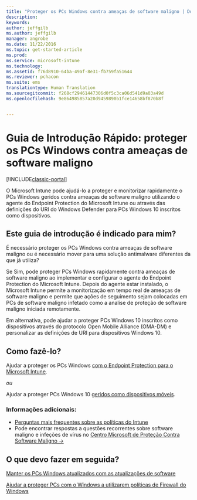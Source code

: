 ```yaml
---
title: "Proteger os PCs Windows contra ameaças de software maligno | Documentos da Microsoft"
description: 
keywords: 
author: jeffgilb
ms.author: jeffgilb
manager: angrobe
ms.date: 11/22/2016
ms.topic: get-started-article
ms.prod: 
ms.service: microsoft-intune
ms.technology: 
ms.assetid: f76d8910-64ba-49af-8e31-fb759fa51644
ms.reviewer: pchacon
ms.suite: ems
translationtype: Human Translation
ms.sourcegitcommit: f268cf29461447306d0f5c3ca06d541d9a03a49d
ms.openlocfilehash: 9e864985857a20d9459890b1fce14658bf870b8f


---
```


# <a name="quick-start-guide-protect-windows-pcs-against-malware-threats"></a>Guia de Introdução Rápido: proteger os PCs Windows contra ameaças de software maligno

[!INCLUDE[classic-portal](../includes/classic-portal.md)]

O Microsoft Intune pode ajudá-lo a proteger e monitorizar rapidamente o PCs Windows geridos contra ameaças de software maligno utilizando o agente do Endpoint Protection do Microsoft Intune ou através das definições do URI do Windows Defender para PCs Windows 10 inscritos como dispositivos.

## <a name="is-this-quick-start-guide-right-for-me"></a>Este guia de introdução é indicado para mim?
É necessário proteger os PCs Windows contra ameaças de software maligno ou é necessário mover para uma solução antimalware diferentes da que já utiliza?

Se Sim, pode proteger PCs Windows rapidamente contra ameaças de software maligno ao implementar e configurar o agente do Endpoint Protection do Microsoft Intune. Depois do agente estar instalado, o Microsoft Intune permite a monitorização em tempo real de ameaças de software maligno e permite que ações de seguimento sejam colocadas em PCs de software maligno infetado como a analise de proteção de software maligno iniciada remotamente.

Em alternativa, pode ajudar a proteger PCs Windows 10 inscritos como dispositivos através do protocolo Open Mobile Alliance (OMA-DM) e personalizar as definições de URI para dispositivos Windows 10.

## <a name="how-do-i-do-it"></a>Como fazê-lo?
Ajudar a proteger os PCs Windows [com o Endpoint Protection para o Microsoft Intune](/intune/deploy-use/help-secure-windows-pcs-with-endpoint-protection-for-microsoft-intune).

*ou*

Ajudar a proteger PCs Windows 10 [geridos como dispositivos móveis](/intune/deploy-use/windows-10-policy-settings-in-microsoft-intune).


### <a name="additional-information"></a>Informações adicionais:
- [Perguntas mais frequentes sobre as políticas do Intune](/intune/deploy-use/manage-settings-and-features-on-your-devices-with-microsoft-intune-policies#frequently-asked-questions-about-intune-policies)
- Pode encontrar respostas a questões recorrentes sobre software maligno e infeções de vírus no <a href="https://www.microsoft.com/security/portal/mmpc/" target="_blank"> Centro Microsoft de Proteção Contra Software Maligno &rarr;</a>


## <a name="what-should-i-do-next"></a>O que devo fazer em seguida?
[Manter os PCs Windows atualizados com as atualizações de software](/intune/deploy-use/keep-windows-pcs-up-to-date-with-software-updates-in-microsoft-intune)

[Ajudar a proteger PCs com o Windows a utilizarem políticas de Firewall do Windows](/intune/deploy-use/help-protect-windows-pcs-using-windows-firewall-policies-in-microsoft-intune)



<!--HONumber=Dec16_HO3-->


